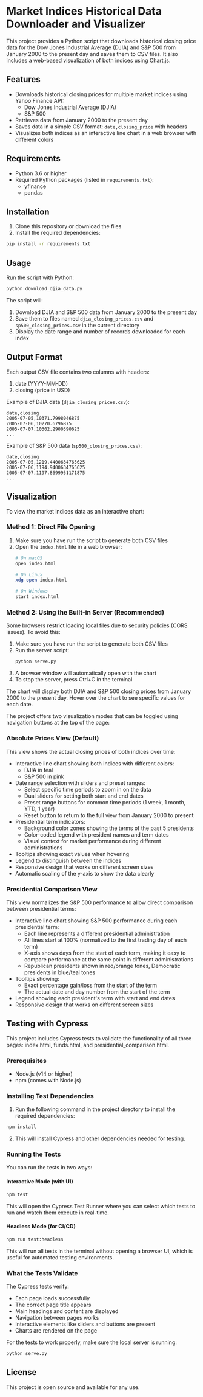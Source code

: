 # Market Indices Historical Data Downloader and Visualizer

This project provides a Python script that downloads historical closing price data for the Dow Jones Industrial Average (DJIA) and S&P 500 from January 2000 to the present day and saves them to CSV files. It also includes a web-based visualization of both indices using Chart.js.

## Features

- Downloads historical closing prices for multiple market indices using Yahoo Finance API:
  - Dow Jones Industrial Average (DJIA)
  - S&P 500
- Retrieves data from January 2000 to the present day
- Saves data in a simple CSV format: `date,closing_price` with headers
- Visualizes both indices as an interactive line chart in a web browser with different colors

## Requirements

- Python 3.6 or higher
- Required Python packages (listed in `requirements.txt`):
  - yfinance
  - pandas

## Installation

1. Clone this repository or download the files
2. Install the required dependencies:

```bash
pip install -r requirements.txt
```

## Usage

Run the script with Python:

```bash
python download_djia_data.py
```

The script will:
1. Download DJIA and S&P 500 data from January 2000 to the present day
2. Save them to files named `djia_closing_prices.csv` and `sp500_closing_prices.csv` in the current directory
3. Display the date range and number of records downloaded for each index

## Output Format

Each output CSV file contains two columns with headers:
1. date (YYYY-MM-DD)
2. closing (price in USD)

Example of DJIA data (`djia_closing_prices.csv`):
```
date,closing
2005-07-05,10371.7998046875
2005-07-06,10270.6796875
2005-07-07,10302.2900390625
...
```

Example of S&P 500 data (`sp500_closing_prices.csv`):
```
date,closing
2005-07-05,1219.4400634765625
2005-07-06,1194.9400634765625
2005-07-07,1197.8699951171875
...
```

## Visualization

To view the market indices data as an interactive chart:

### Method 1: Direct File Opening
1. Make sure you have run the script to generate both CSV files
2. Open the `index.html` file in a web browser:
   ```bash
   # On macOS
   open index.html

   # On Linux
   xdg-open index.html

   # On Windows
   start index.html
   ```

### Method 2: Using the Built-in Server (Recommended)
Some browsers restrict loading local files due to security policies (CORS issues). To avoid this:

1. Make sure you have run the script to generate both CSV files
2. Run the server script:
   ```bash
   python serve.py
   ```
3. A browser window will automatically open with the chart
4. To stop the server, press Ctrl+C in the terminal

The chart will display both DJIA and S&P 500 closing prices from January 2000 to the present day. Hover over the chart to see specific values for each date.

The project offers two visualization modes that can be toggled using navigation buttons at the top of the page:

### Absolute Prices View (Default)

This view shows the actual closing prices of both indices over time:

- Interactive line chart showing both indices with different colors:
  - DJIA in teal
  - S&P 500 in pink
- Date range selection with sliders and preset ranges:
  - Select specific time periods to zoom in on the data
  - Dual sliders for setting both start and end dates
  - Preset range buttons for common time periods (1 week, 1 month, YTD, 1 year)
  - Reset button to return to the full view from January 2000 to present
- Presidential term indicators:
  - Background color zones showing the terms of the past 5 presidents
  - Color-coded legend with president names and term dates
  - Visual context for market performance during different administrations
- Tooltips showing exact values when hovering
- Legend to distinguish between the indices
- Responsive design that works on different screen sizes
- Automatic scaling of the y-axis to show the data clearly

### Presidential Comparison View

This view normalizes the S&P 500 performance to allow direct comparison between presidential terms:

- Interactive line chart showing S&P 500 performance during each presidential term:
  - Each line represents a different presidential administration
  - All lines start at 100% (normalized to the first trading day of each term)
  - X-axis shows days from the start of each term, making it easy to compare performance at the same point in different administrations
  - Republican presidents shown in red/orange tones, Democratic presidents in blue/teal tones
- Tooltips showing:
  - Exact percentage gain/loss from the start of the term
  - The actual date and day number from the start of the term
- Legend showing each president's term with start and end dates
- Responsive design that works on different screen sizes

## Testing with Cypress

This project includes Cypress tests to validate the functionality of all three pages: index.html, funds.html, and presidential_comparison.html.

### Prerequisites

- Node.js (v14 or higher)
- npm (comes with Node.js)

### Installing Test Dependencies

1. Run the following command in the project directory to install the required dependencies:

```bash
npm install
```

2. This will install Cypress and other dependencies needed for testing.

### Running the Tests

You can run the tests in two ways:

#### Interactive Mode (with UI)

```bash
npm test
```

This will open the Cypress Test Runner where you can select which tests to run and watch them execute in real-time.

#### Headless Mode (for CI/CD)

```bash
npm run test:headless
```

This will run all tests in the terminal without opening a browser UI, which is useful for automated testing environments.

### What the Tests Validate

The Cypress tests verify:
- Each page loads successfully
- The correct page title appears
- Main headings and content are displayed
- Navigation between pages works
- Interactive elements like sliders and buttons are present
- Charts are rendered on the page

For the tests to work properly, make sure the local server is running:
```bash
python serve.py
```

## License

This project is open source and available for any use.

